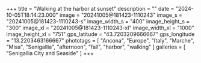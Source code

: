 +++
title = "Walking at the harbor at sunset"
description = ""
date = "2024-10-05T18:14:23.000"
image = "20241005@181423-1110243"
image_s = "20241005@181423-1110243-s"
image_width_s = "400"
image_height_s = "300"
image_xl = "20241005@181423-1110243-xl"
image_width_xl = "1000"
image_height_xl = "751"
gps_latitude = "43.7203209666667"
gps_longitude = "13.2203463166667"
phototags = [ "Ancona", "Europe", "Italy", "Marche", "Misa", "Senigallia", "afternoon", "fall", "harbor", "walking" ]
galleries = [ "Senigallia City and Seaside" ]
+++

